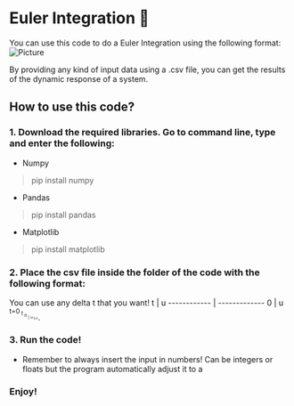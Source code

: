 # Euler Integration :triangular_ruler:

You can use this code to do a Euler Integration using the following format: <br/>
![Picture](https://user-images.githubusercontent.com/32363208/97738316-c4cb0c00-1b10-11eb-9f8f-3be61a97b0ae.jpg)

By providing any kind of input data using a .csv file, you can get the results of the dynamic response of a system.

## How to use this code?
### 1. Download the required libraries. Go to command line, type and enter the following:
*   Numpy
> pip install numpy <br/>
*   Pandas
> pip install pandas <br/>
*   Matplotlib
> pip install matplotlib <br/>

### 2. Place the csv file inside the folder of the code with the following format:
You can use any delta t that you want!
t | u
------------ | -------------
0 | u<sub> t=0<sub/>
t<sub> n<sub/> | u<sub> t=t<sub> n<sub/><sub/>
  
### 3. Run the code!
* Remember to always insert the input in numbers! Can be integers or floats but the program automatically adjust it to a 

### Enjoy!
